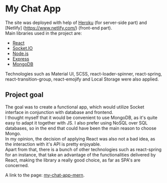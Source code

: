 # My Chat App

The site was deployed with help of [Heroku](https://www.heroku.com/platform) (for server-side part) and [Netlify] (https://www.netlify.com/) (front-end part).\
Main libraries used in the project are:
* [React](https://reactjs.org/)
* [Socket.IO](https://socket.io/)
* [Node.js](https://nodejs.org/en/about/)
* [Express](https://expressjs.com/)
* [MongoDB](https://www.mongodb.com/)

Technologies such as Material UI, SCSS, react-loader-spinner, react-spring, react-transition-group, react-emojify and Local Storage were also applied.

## Project goal
The goal was to create a functional app, which would utilize Socket interface in conjunction with database and frontend.\
I thought myself that it would be convenient to use MongoDB, as it's quite easy to adapt it together with JS. I also prefer using NoSQL over SQL databases, so in the end that could have been the main reason to choose Mongo.\
In my opinion, the decision of applying React was also not a bad idea, as the interaction with it's API is pretty enjoyable.\
Apart from that, there is a bunch of other technologies such as react-spring for an instance, that take an advantage of the functionalities delivered by React, making the library a really good choice, as far as SPA's are concerned.

A link to the page: [my-chat-app-mern](https://5eceb03c3feb714dc17ecd39--stupefied-roentgen-fe808d.netlify.app/).
